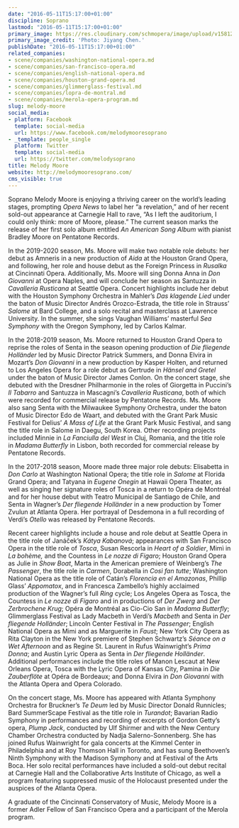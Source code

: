 ```yaml
---
date: "2016-05-11T15:17:00+01:00"
discipline: Soprano
lastmod: "2016-05-11T15:17:00+01:00"
primary_image: https://res.cloudinary.com/schmopera/image/upload/v1581276425/media/2020/02/MelodyMoore-Jiyang-Chen-2_yvvv08.jpg
primary_image_credit: 'Photo: Jiyang Chen.'
publishDate: "2016-05-11T15:17:00+01:00"
related_companies:
- scene/companies/washington-national-opera.md
- scene/companies/san-francisco-opera.md
- scene/companies/english-national-opera.md
- scene/companies/houston-grand-opera.md
- scene/companies/glimmerglass-festival.md
- scene/companies/lopra-de-montral.md
- scene/companies/merola-opera-program.md
slug: melody-moore
social_media:
- platform: Facebook
  template: social-media
  url: https://www.facebook.com/melodymooresoprano
- _template: people_single
  platform: Twitter
  template: social-media
  url: https://twitter.com/melodysoprano
title: Melody Moore
website: http://melodymooresoprano.com/
cms_visible: true
---
```

Soprano Melody Moore is enjoying a thriving career on the world’s leading stages, prompting _Opera News_ to label her “a revelation,” and of her recent sold-out appearance at Carnegie Hall to rave, “As I left the auditorium, I could only think: more of Moore, please.” The current season marks the release of her first solo album entitled _An American Song Album_ with pianist Bradley Moore on Pentatone Records.

In the 2019-2020 season, Ms. Moore will make two notable role debuts: her debut as Amneris in a new production of _Aida_ at the Houston Grand Opera, and following, her role and house debut as the Foreign Princess in _Rusalka_ at Cincinnati Opera. Additionally, Ms. Moore will sing Donna Anna in _Don Giovanni_ at Opera Naples, and will conclude her season as Santuzza in _Cavalleria Rusticana_ at Seattle Opera. Concert highlights include her debut with the Houston Symphony Orchestra in Mahler’s _Das klagende Lied_ under the baton of Music Director Andrés Orozco-Estrada, the title role in Strauss’ _Salome_ at Bard College, and a solo recital and masterclass at Lawrence University. In the summer, she sings Vaughan Williams’ masterful _Sea Symphony_ with the Oregon Symphony, led by Carlos Kalmar.

In the 2018-2019 season, Ms. Moore returned to Houston Grand Opera to reprise the roles of Senta in the season opening production of _Die fliegende Holländer_ led by Music Director Patrick Summers, and Donna Elvira in Mozart’s _Don Giovanni_ in a new production by Kasper Holten, and returned to Los Angeles Opera for a role debut as Gertrude in _Hänsel and Gretel_ under the baton of Music Director James Conlon. On the concert stage, she debuted with the Dresdner Philharmonie in the roles of Giorgetta in Puccini’s _Il Tabarro_ and Santuzza in Mascagni’s _Cavalleria Rusticana_, both of which were recorded for commercial release by Pentatone Records. Ms. Moore also sang Senta with the Milwaukee Symphony Orchestra, under the baton of Music Director Edo de Waart, and debuted with the Grant Park Music Festival for Delius’ _A Mass of Life_ at the Grant Park Music Festival, and sang the title role in Salome in Daegu, South Korea. Other recording projects included Minnie in _La Fanciulla del West_ in Cluj, Romania, and the title role in _Madama Butterfly_ in Lisbon, both recorded for commercial release by Pentatone Records.

In the 2017-2018 season, Moore made three major role debuts: Elisabetta in _Don Carlo_ at Washington National Opera; the title role in _Salome_ at Florida Grand Opera; and Tatyana in _Eugene Onegin_ at Hawaii Opera Theater, as well as singing her signature roles of Tosca in a return to Opéra de Montréal and for her house debut with Teatro Municipal de Santiago de Chile, and Senta in Wagner’s _Der fliegende Holländer_ in a new production by Tomer Zvulun at Atlanta Opera. Her portrayal of Desdemona in a full recording of Verdi’s _Otello_ was released by Pentatone Records.

Recent career highlights include a house and role debut at Seattle Opera in the title role of Janáček’s _Kátya Kabanová_; appearances with San Francisco Opera in the title role of _Tosca_, Susan Rescorla in _Heart of a Soldier_, Mimì in _La bohème,_ and the Countess in _Le nozze di Figaro_; Houston Grand Opera as Julie in _Show Boat_, Marta in the American premiere of Weinberg’s _The Passenger_, the title role in _Carmen_, Dorabella in _Così fan tutte_; Washington National Opera as the title role of Catán’s _Florencia en el Amazonas_, Phillip Glass’ _Appomatox_, and in Francesca Zambello’s highly acclaimed production of the Wagner’s full _Ring_ cycle; Los Angeles Opera as Tosca, the Countess in _Le nozze di Figaro_ and in productions of _Der Zwerg_ and _Der Zerbrochene Krug_; Opéra de Montréal as Cio-Cio San in _Madama Butterfly_; Glimmerglass Festival as Lady Macbeth in Verdi’s _Macbeth_ and Senta in _Der fliegende Holländer_; Lincoln Center Festival in _The Passenger_; English National Opera as Mimi and as Marguerite in _Faust_; New York City Opera as Rita Clayton in the New York premiere of Stephen Schwartz’s _Séance on a Wet Afternoon_ and as Regine St. Laurent in Rufus Wainwright’s _Prima Donna_; and Austin Lyric Opera as Senta in _Der fliegende Holländer_. Additional performances include the title roles of Manon Lescaut at New Orleans Opera, Tosca with the Lyric Opera of Kansas City, Pamina in _Die Zauberflöte_ at Opéra de Bordeaux; and Donna Elvira in _Don Giovanni_ with the Atlanta Opera and Opera Colorado.

On the concert stage, Ms. Moore has appeared with Atlanta Symphony Orchestra for Bruckner’s _Te Deum_ led by Music Director Donald Runnicles; Bard SummerScape Festival as the title role in _Turandot_; Bavarian Radio Symphony in performances and recording of excerpts of Gordon Getty’s opera, _Plump Jack_, conducted by Ulf Shirmer and with the New Century Chamber Orchestra conducted by Nadja Salerno-Sonnenberg. She has joined Rufus Wainwright for gala concerts at the Kimmel Center in Philadelphia and at Roy Thomson Hall in Toronto, and has sung Beethoven’s Ninth Symphony with the Madison Symphony and at Festival of the Arts Boca. Her solo recital performances have included a sold-out debut recital at Carnegie Hall and the Collaborative Arts Institute of Chicago, as well a program featuring suppressed music of the Holocaust presented under the auspices of the Atlanta Opera.

A graduate of the Cincinnati Conservatory of Music, Melody Moore is a former Adler Fellow of San Francisco Opera and a participant of the Merola program.
